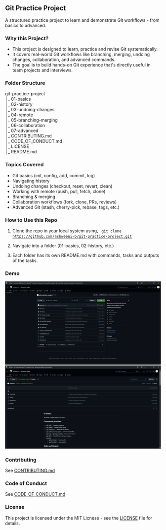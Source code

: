 ## Git Practice Project

A structured practice project to learn and demonstrate Git workflows - from basics to advanced.

### Why this Project?

- This project is designed to learn, practice and revise Git systematically. <br>
- It covers real-world Git workflows like branching, merging, undoing changes, collaboration, and advanced commands. <br>
- The goal is to build hands-on Git experience that's directly useful in team projects and interviews.

### Folder Structure

git-practice-project <br>
│_ 01-basics <br>
│_ 02-history <br>
│_ 03-undoing-changes <br>
│_ 04-remote <br>
│_ 05-branching-merging <br>
│_ 06-collaboration <br>
│_ 07-advanced <br>
│_ CONTRIBUTING.md <br>
│_ CODE_OF_CONDUCT.md <br>
│_ LICENSE <br>
│_ README.md

### Topics Covered

* Git basics (init, config, add, commit, log)
* Navigating history
* Undoing changes (checkout, reset, revert, clean)
* Working with remote (push, pull, fetch, clone)
* Branching & merging
* Collaboration workflows (fork, clone, PRs, reviews)
* Advanced Git (stash, cherry-pick, rebase, tags, etc.)

### How to Use this Repo

1. Clone the repo in your local system using,
<code> git clone https://github.com/ashweeni-b/git-practice-project.git </code>

2. Navigate into a folder (01-basics, 02-history, etc.)
3. Each folder has its own README.md with commands, tasks and outputs of the tasks.

### Demo
![Project_Home_Page](image.png)
![01-basics folder](image-1.png)

### Contributing
See [CONTRIBUTING.md](./CONTRIBUTING.md)

### Code of Conduct
See [CODE_OF_CONDUCT.md](./CODE_OF_CONDUCT.md)

### License
This project is licensed under the MIT Licnese - see the [LICENSE](./LICENSE) file for details.

